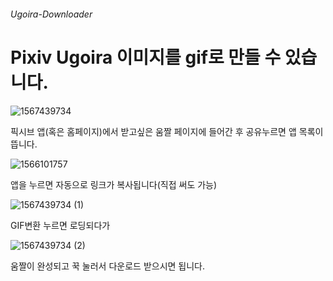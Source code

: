 ###### Ugoira-Downloader

# Pixiv Ugoira 이미지를 gif로 만들 수 있습니다.


![1567439734](https://user-images.githubusercontent.com/43311250/64486453-71409380-d268-11e9-81b5-27e5ecf6138e.png)

픽시브 앱(혹은 홈페이지)에서 받고싶은 움짤 페이지에 들어간 후 공유누르면 앱 목록이뜹니다.

![1566101757](https://user-images.githubusercontent.com/43311250/64486454-77cf0b00-d268-11e9-88e9-3b63c9cfb96f.png)

앱을 누르면 자동으로 링크가 복사됩니다(직접 써도 가능)

![1567439734 (1)](https://user-images.githubusercontent.com/43311250/64486455-79003800-d268-11e9-8e0c-609f295bea06.png)

GIF변환 누르면 로딩되다가

![1567439734 (2)](https://user-images.githubusercontent.com/43311250/64486456-7a316500-d268-11e9-9e68-555fa1ba1d18.png)

움짤이 완성되고 꾹 눌러서 다운로드 받으시면 됩니다.
